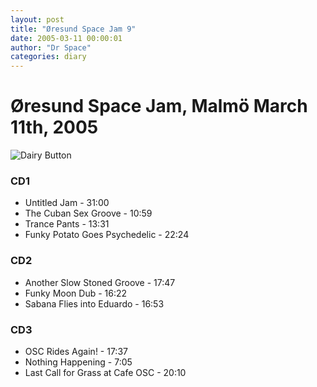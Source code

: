 ```yaml
---
layout: post
title: "Øresund Space Jam 9"
date: 2005-03-11 00:00:01
author: "Dr Space"
categories: diary
---
```

# Øresund Space Jam, Malmö March 11th, 2005

![Dairy Button](IMAGES/BOTTONS/DAIRY.jpg)

### CD1
- Untitled Jam - 31:00
- The Cuban Sex Groove - 10:59
- Trance Pants - 13:31
- Funky Potato Goes Psychedelic - 22:24

### CD2
- Another Slow Stoned Groove - 17:47
- Funky Moon Dub - 16:22
- Sabana Flies into Eduardo - 16:53

### CD3
- OSC Rides Again! - 17:37
- Nothing Happening - 7:05
- Last Call for Grass at Cafe OSC - 20:10
